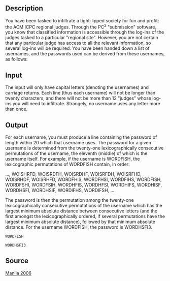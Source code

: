 <h2>Description</h2><p>You have been tasked to infiltrate a tight-lipped society for fun and profit: the ACM ICPC regional judges. Through the PC<sup>2</sup> "submission" software, you know that classified information is accessible through the log-ins of the judges tasked to a particular "regional site". However, you are not certain that any particular judge has access to all the relevant information, so several log-ins will be required. You have been handed down a list of usernames, and the passwords used can be derived from these usernames, as follows:</p><h2>Input</h2><p>The input will only have capital letters (denoting the usernames) and carriage returns. Each line (thus each username) will not be longer than twenty characters, and there will not be more than 12 "judges" whose log-ins you will need to infiltrate. Strangely, no username uses any letter more than once.</p><h2>Output</h2><p>For each username, you must produce a line containing the password of length within 20 which that username uses. The password for a given username is determined from the twenty-one lexicographically consecutive permutations of the username, the eleventh (middle) of which is the username itself. For example, if the username is WORDFISH, the lexicographic permutations of WORDFISH contain, in order:</p><p>..., WOISHRFD, WOISRDFH, WOISRDHF, WOISRFDH, WOISRFHD, WOISRHDF, WOISRHFD, WORDFHIS, WORDFHSI, WORDFIHS, WORDFISH, WORDFSHI, WORDFSIH, WORDHFIS, WORDHFSI, WORDHIFS, WORDHISF, WORDHSFI, WORDHSIF, WORDIFHS, WORDIFSH, ...</p><p>The password is then the permutation among the twenty-one lexicographically consecutive permutations of the username which has the largest minimum absolute distance between consecutive letters (and the first amongst the lexicographically ordered, if several permutations have the largest minimum absolute distance), followed by that minimum absolute distance. For the username WORDFISH, the password is WORDHSFI3.</p><pre><code class="language-input1">WORDFISH</code></pre><pre><code class="language-output1">WORDHSFI3</code></pre><h2>Source</h2><a href="searchproblem?field=source&amp;key=Manila+2006">Manila 2006</a>
